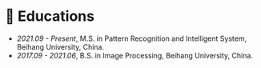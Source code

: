 
# 📖 Educations
- *2021.09 - Present*, M.S. in Pattern Recognition and Intelligent System, Beihang University, China.
- *2017.09 - 2021.06*, B.S. in Image Processing, Beihang University, China.

